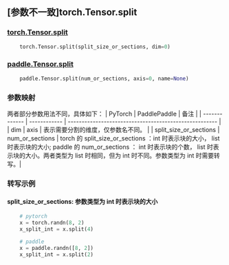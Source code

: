 ## [参数不一致]torch.Tensor.split

### [torch.Tensor.split](https://pytorch.org/docs/1.13/generated/torch.Tensor.split.html)

```python
    torch.Tensor.split(split_size_or_sections, dim=0)
```

### [paddle.Tensor.split](https://www.paddlepaddle.org.cn/documentation/docs/zh/api/paddle/Tensor_cn.html#split-num-or-sections-axis-0-name-none)

```python
    paddle.Tensor.split(num_or_sections, axis=0, name=None)
```

<!-- ### 一致的参数
| PyTorch       | PaddlePaddle | 备注                                                   |
| ------------- | ------------ | ------------------------------------------------------ | -->


### 参数映射
两者部分参数用法不同，具体如下：
| PyTorch       | PaddlePaddle | 备注                                                   |
| ------------- | ------------ | ------------------------------------------------------ |
| dim | axis | 表示需要分割的维度，仅参数名不同。 |
| split_size_or_sections | num_or_sections | torch 的 split_size_or_sections ：int 时表示块的大小， list 时表示块的大小; paddle 的 num_or_sections ： int 时表示块的个数， list 时表示块的大小。两者类型为 list 时相同，但为 int 时不同。参数类型为 int 时需要转写。|

### 转写示例
#### split_size_or_sections: 参数类型为 int 时表示块的大小
```python
    # pytorch
    x = torch.randn(8, 2)
    x_split_int = x.split(4)

    # paddle
    x = paddle.randn([8, 2])
    x_split_int = x.split(2)
```
